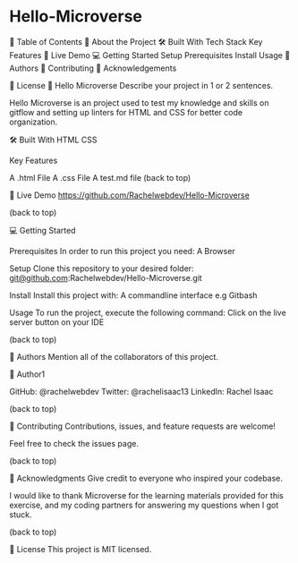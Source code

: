 # Hello-Microverse

📗 Table of Contents
📖 About the Project
🛠 Built With
Tech Stack
Key Features
🚀 Live Demo
💻 Getting Started
Setup
Prerequisites
Install
Usage
👥 Authors
🤝 Contributing
🙏 Acknowledgements

📝 License
📖 Hello Microverse
Describe your project in 1 or 2 sentences.

Hello Microverse is an project used to test my knowledge and skills on gitflow and setting up linters for HTML and CSS for better code organization.

🛠 Built With
HTML
CSS

Key Features

A .html File
A .css File
A test.md file
(back to top)

🚀 Live Demo
https://github.com/Rachelwebdev/Hello-Microverse

(back to top)

💻 Getting Started

Prerequisites
In order to run this project you need:
A Browser

Setup
Clone this repository to your desired folder:
git@github.com:Rachelwebdev/Hello-Microverse.git

Install
Install this project with:
A commandline interface e.g Gitbash

Usage
To run the project, execute the following command:
Click on the live server button on your IDE

(back to top)

👥 Authors
Mention all of the collaborators of this project.

👤 Author1

GitHub: @rachelwebdev
Twitter: @rachelisaac13
LinkedIn: Rachel Isaac

(back to top)

🤝 Contributing
Contributions, issues, and feature requests are welcome!

Feel free to check the issues page.

(back to top)

🙏 Acknowledgments
Give credit to everyone who inspired your codebase.

I would like to thank Microverse for the learning materials provided for this exercise, and my coding partners for answering my questions when I got stuck.

(back to top)

📝 License
This project is MIT licensed.
